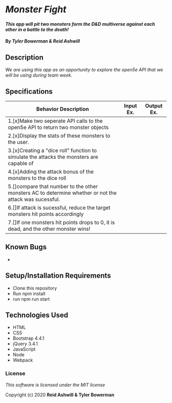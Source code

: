 # _Monster Fight_

#### _This app will pit two monsters form the D&D multiverse against each other in a battle to the death!_

#### By _**Tyler Bowerman & Reid Ashwill**_

## Description

_We are using this app as an opportunity to explore the open5e API that we will be using during team week._
 

## Specifications

|   Behavior Description   |  Input Ex.   |        Output Ex.        |
|------------------------------|--------------|--------------------------|
| 1.[x]Make two seperate API calls to the open5e API to return two monster objects
| 2.[x]Display the stats of these monsters to the user.
| 3.[x]Creating a "dice roll" function to simulate the attacks the monsters are capable of
| 4.[x]Adding the attack bonus of the monsters to the dice roll
| 5.[]compare that number to the other monsters AC to determine whether or not the attack was sucessful.
| 6.[]If attack is sucessful, reduce the target monsters hit points accordingly
| 7.[]If one monsters hit points drops to 0, it is dead, and the other monster wins!

## Known Bugs
* 


## Setup/Installation Requirements

* Clone this repository
* Run npm install
* run npm run start

## Technologies Used

* HTML
* CSS
* Bootstrap 4.4.1
* jQuery 3.4.1
* JavaScript
* Node
* Webpack


### License

*This software is licensed under the MIT license*

Copyright (c) 2020 **Reid Ashwill & Tyler Bowerman**